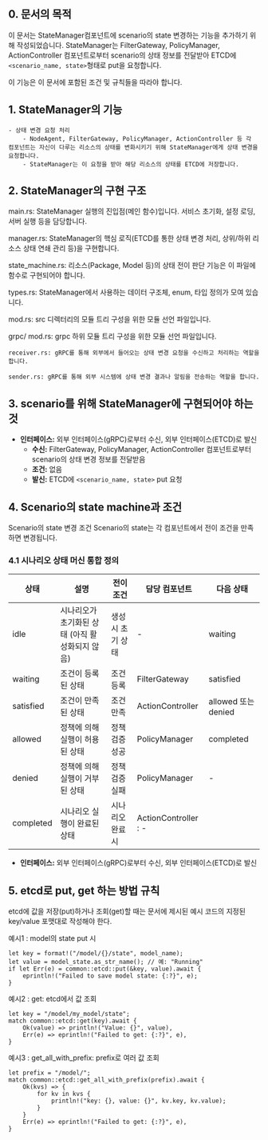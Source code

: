 ## 0. 문서의 목적
이 문서는 StateManager컴포넌트에 scenario의 state 변경하는 기능을 추가하기 위해 작성되었습니다.
StateManager는 FilterGateway, PolicyManager, ActionController 컴포넌트로부터 scenario의 상태 정보를 전달받아 ETCD에 `<scenario_name, state>`형태로 put을 요청합니다. 

이 기능은 이 문서에 포함된 조건 및 규칙들을 따라야 합니다. 

## 1. StateManager의 기능 
	- 상태 변경 요청 처리
		- NodeAgent, FilterGateway, PolicyManager, ActionController 등 각 컴포넌트는 자신이 다루는 리소스의 상태를 변화시키기 위해 StateManager에게 상태 변경을 요청합니다.
		- StateManager는 이 요청을 받아 해당 리소스의 상태를 ETCD에 저장합니다.

## 2. StateManager의 구현 구조
main.rs: StateManager 실행의 진입점(메인 함수)입니다. 서비스 초기화, 설정 로딩, 서버 실행 등을 담당합니다.

manager.rs: StateManager의 핵심 로직(ETCD를 통한 상태 변경 처리, 상위/하위 리소스 상태 연쇄 관리 등)을 구현합니다.

state_machine.rs: 리소스(Package, Model 등)의 상태 전이 판단 기능은 이 파일에 함수로 구현되어야 합니다.

types.rs: StateManager에서 사용하는 데이터 구조체, enum, 타입 정의가 모여 있습니다.

mod.rs: src 디렉터리의 모듈 트리 구성을 위한 모듈 선언 파일입니다.

grpc/
	mod.rs: grpc 하위 모듈 트리 구성을 위한 모듈 선언 파일입니다.
	
    receiver.rs: gRPC를 통해 외부에서 들어오는 상태 변경 요청을 수신하고 처리하는 역할을 합니다.
	
    sender.rs: gRPC를 통해 외부 시스템에 상태 변경 결과나 알림을 전송하는 역할을 합니다.

## 3. scenario를 위해 StateManager에 구현되어야 하는 것 

- **인터페이스:** 외부 인터페이스(gRPC)로부터 수신, 외부 인터페이스(ETCD)로 발신
	- **수신:** FilterGateway, PolicyManager, ActionController 컴포넌트로부터 scenario의 상태 변경 정보를 전달받음
	- **조건:** 없음 
	- **발신:** ETCD에 `<scenario_name, state>` put 요청

## 4. Scenario의 state machine과 조건
Scenario의 state 변경 조건
Scenario의 state는 각 컴포넌트에서 전이 조건을 만족하면 변경됩니다.

### 4.1 시나리오 상태 머신 통합 정의
| 상태 | 설명 | 전이 조건 | 담당 컴포넌트 | 다음 상태 |
|------|------|-----------|---------------|-----------|
| idle | 시나리오가 초기화된 상태 (아직 활성화되지 않음) | 생성 시 초기 상태 | - | waiting |
| waiting | 조건이 등록된 상태 | 조건 등록 | FilterGateway | satisfied |
| satisfied | 조건이 만족된 상태 | 조건 만족 | ActionController | allowed 또는 denied |
| allowed | 정책에 의해 실행이 허용된 상태 | 정책 검증 성공 | PolicyManager | completed |
| denied | 정책에 의해 실행이 거부된 상태 | 정책 검증 실패 | PolicyManager | - |
| completed | 시나리오 실행이 완료된 상태 | 시나리오 완료 시 | ActionController : - |
- **인터페이스:** 외부 인터페이스(gRPC)로부터 수신, 외부 인터페이스(ETCD)로 발신
 
## 5. etcd로 put, get 하는 방법 규칙 
etcd에 값을 저장(put)하거나 조회(get)할 때는 문서에 제시된 예시 코드의 지정된 key/value 포맷대로 작성해야 한다. 

예시1 : model의 state put 시 
```
let key = format!("/model/{}/state", model_name);
let value = model_state.as_str_name(); // 예: "Running"
if let Err(e) = common::etcd::put(&key, value).await {
    eprintln!("Failed to save model state: {:?}", e);
}
```
예시2 : get: etcd에서 값 조회

```
let key = "/model/my_model/state";
match common::etcd::get(key).await {
    Ok(value) => println!("Value: {}", value),
    Err(e) => eprintln!("Failed to get: {:?}", e),
}
```

예시3 : get_all_with_prefix: prefix로 여러 값 조회
```
let prefix = "/model/";
match common::etcd::get_all_with_prefix(prefix).await {
    Ok(kvs) => {
        for kv in kvs {
            println!("key: {}, value: {}", kv.key, kv.value);
        }
    }
    Err(e) => eprintln!("Failed to get: {:?}", e),
}
```

